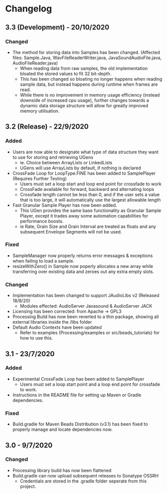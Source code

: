 # Changelog

## 3.3 (Development) - 20/10/2020

### **Changed**

* The method for storing data into Samples has been changed. (Affected files: Sample.Java, WavFileReaderWriter.java, JavaSoundAudioFile.java, AudioFileReader.java)
    * When reading data from raw samples, the old implementation bloated the stored values to fit 32 bit-depth.
    * This has been changed so bloating no longer happens when reading sample data, but instead happens during runtime when frames are read.
    * While there is no improvement in memory usage efficiency (instead downside of increased cpu usage), further changes towards a dynamic data storage structure will allow for greatly improved memory utilisation. 

## 3.2 (Release) - 22/9/2020

### **Added**

* Users are now able to designate what type of data structure they want to use for storing and retrieving UGens
    * ie. Choice between ArrayLists or LinkedLists
    * UGens will use ArrayLists by default, if nothing is declared
* CrossFade Loop for LoopType.FINE has been added to SamplePlayer (Requires Further Testing)
    * Users must set a loop start and loop end point for crossfade to work
    * CrossFade available for forward, backward and alternating loops
    * Crossfade length cannot be less than 0, and if the user sets a value that is too large, it will automatically use the largest allowable length
* Fast Granular Sample Player has now been added.
    * This UGen provides the same base functionality as Granular Sample Player, except it trades away some automation capabilities for performance boosts.
    * ie Rate, Grain Size and Grain Interval are treated as floats and any subsequent Envelope Segments will not be used.

### **Fixed**

* SampleManager now properly returns error messages & exceptions when failing to load a sample.
* resizeWithZero() in Sample now poperly allocates a new array while transferring over existing data and zeroes out any extra empty slots.

### **Changed**

* Implementation has been changed to support JAudioLibs v2 (Released 18/8/20)
    * Modules effected: AudioServer Javasound & AudioServer JACK
* Licensing has been corrected: from Apache -> GPL3
* Processing Build has now been reverted to a thin package, showing all external libraries inside the /libs folder
* Default Audio Contexts have been updated
    * Refer to examples (Processing/examples or src/beads_tutorials) for how to use this. 

## 3.1 - 23/7/2020

### **Added**

* Experimental CrossFade Loop has been added to SamplePlayer
    * Users must set a loop start point and a loop end point for crossfade to work.
* Instructions in the README file for setting up Maven or Gradle dependencies.

### **Fixed**

* Build.gradle for Maven Beads Distribution (v3.1) has been fixed to properly manage and locate dependencies now.

## 3.0  - 9/7/2020

### **Changed**

* Processing library build has now been flattened
* Build.gradle can now upload subsequent releases to Sonatype OSSRH
    * Credentials are stored in the .gradle folder seperate from this project.
